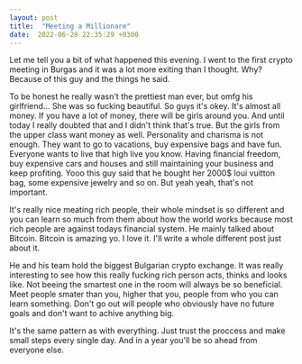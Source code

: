 ```yaml
---
layout: post
title:  "Meeting a Millionare"
date:  2022-06-28 22:35:29 +0300
---
```



Let me tell you a bit of what happened this evening. I went to the first crypto meeting in Burgas and it was a lot more exiting than I thought. Why? Because of this guy and the things he said.  

To be honest he really wasn't the prettiest man ever, but omfg his girlfriend... She was so fucking beautiful. So guys it's okey. It's almost all money. If you have a lot of money, there will be girls around you. And until today I really doubted that and I didn't think that's true. But the girls from the upper class want money as well. Personality and charisma is not enough. They want to go to vacations, buy expensive bags and have fun. Everyone wants to live that high live you know. Having financial freedom, buy expensive cars and houses and still maintaining your business and keep profiting. Yooo this guy said that he bought her 2000$ loui vuitton bag, some expensive jewelry and so on. But yeah yeah, that's not important.  

It's really nice meating rich people, their whole mindset is so different and you can learn so much from them about how the world works because most rich people are against todays financial system. He mainly talked about Bitcoin. Bitcoin is amazing yo. I love it. I'll write a whole different post just about it.

He and his team hold the biggest Bulgarian crypto exchange. It was really interesting to see how this really fucking rich person acts, thinks and looks like. Not beeing the smartest one in the room will always be so beneficial. Meet people smater than you, higher that you, people from who you can learn something. Don't go out will people who obviously have no future goals and don't want to achive anything big.

It's the same pattern as with everything. Just trust the proccess and make small steps every single day. And in a year you'll be so ahead from everyone else.
